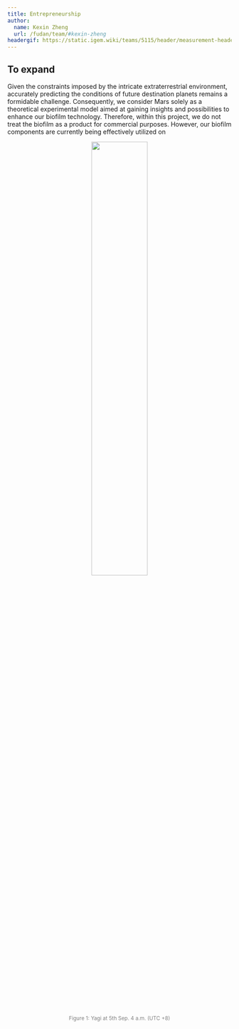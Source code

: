 ```yaml
---
title: Entrepreneurship
author:
  name: Kexin Zheng
  url: /fudan/team/#kexin-zheng
headergif: https://static.igem.wiki/teams/5115/header/measurement-header.gif
---
```


## To expand

Given the constraints imposed by the intricate extraterrestrial environment, accurately predicting the conditions of future destination planets remains a formidable challenge. Consequently, we consider Mars solely as a theoretical experimental model aimed at gaining insights and possibilities to enhance our biofilm technology. Therefore, within this project, we do not treat the biofilm as a product for commercial purposes. However, our biofilm components are currently being effectively utilized on 

<div style="text-align: center;">
    <img src="https://static.igem.wiki/teams/5115/test/yagi.jpg" style='width:50%'>
    <br>
    <div>
    	<p><small style="color: gray">Figure 1: Yagi at 5th Sep. 4 a.m. (UTC +8)</small></p>
    </div>
</div>
